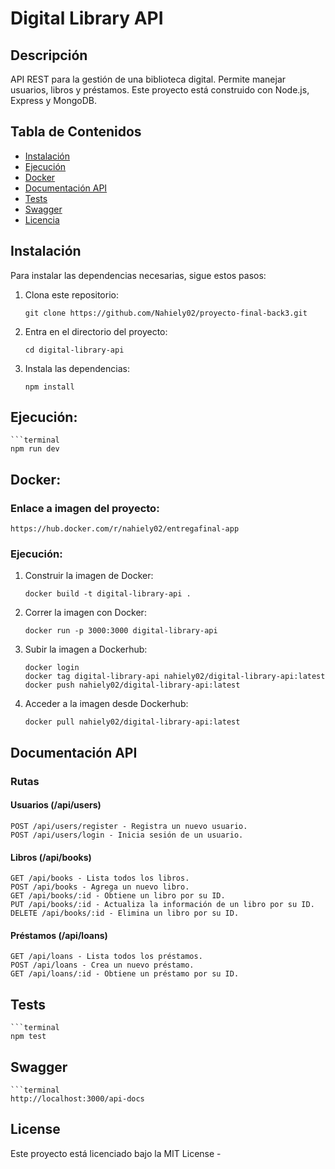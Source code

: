 # Digital Library API

## Descripción

API REST para la gestión de una biblioteca digital. Permite manejar usuarios, libros y préstamos. Este proyecto está construido con Node.js, Express y MongoDB.

## Tabla de Contenidos

- [Instalación](#instalación)
- [Ejecución](#ejecución)
- [Docker](#docker)
- [Documentación API](#documentación-api)
- [Tests](#tests)
- [Swagger](#swagger)
- [Licencia](#licencia)

## Instalación

Para instalar las dependencias necesarias, sigue estos pasos:

1. Clona este repositorio:
   ```terminal
   git clone https://github.com/Nahiely02/proyecto-final-back3.git

2. Entra en el directorio del proyecto:
    ```terminal
    cd digital-library-api

3. Instala las dependencias:
    ```terminal
    npm install

## Ejecución:

    ```terminal
    npm run dev

## Docker:

### Enlace a imagen del proyecto:

    https://hub.docker.com/r/nahiely02/entregafinal-app

### Ejecución:    

1. Construir la imagen de Docker:
    ```terminal
    docker build -t digital-library-api .

2. Correr la imagen con Docker:
    ```terminal
    docker run -p 3000:3000 digital-library-api

3. Subir la imagen a Dockerhub:
    ```terminal
    docker login
    docker tag digital-library-api nahiely02/digital-library-api:latest
    docker push nahiely02/digital-library-api:latest

4. Acceder a la imagen desde Dockerhub:
    ```terminal
    docker pull nahiely02/digital-library-api:latest

## Documentación API

### Rutas

#### Usuarios (/api/users)
    POST /api/users/register - Registra un nuevo usuario.
    POST /api/users/login - Inicia sesión de un usuario.

#### Libros (/api/books)
    GET /api/books - Lista todos los libros.
    POST /api/books - Agrega un nuevo libro.
    GET /api/books/:id - Obtiene un libro por su ID.
    PUT /api/books/:id - Actualiza la información de un libro por su ID.
    DELETE /api/books/:id - Elimina un libro por su ID.

#### Préstamos (/api/loans)
    GET /api/loans - Lista todos los préstamos.
    POST /api/loans - Crea un nuevo préstamo.
    GET /api/loans/:id - Obtiene un préstamo por su ID.

## Tests
    ```terminal
    npm test

## Swagger
    ```terminal
    http://localhost:3000/api-docs

## License
Este proyecto está licenciado bajo la MIT License -